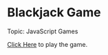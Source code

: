 # Blackjack Game

Topic: JavaScript Games

<a href="https://elastic-payne-b5b7ab.netlify.app/" target="_blank">Click Here</a> to play the game.
